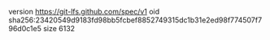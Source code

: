 version https://git-lfs.github.com/spec/v1
oid sha256:23420549d9183fd98bb5fcbef8852749315dc1b31e2ed98f774507f796d0c1e5
size 6132
